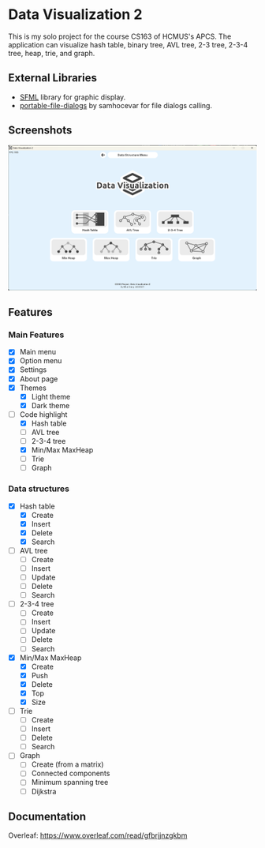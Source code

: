 # Data Visualization 2
This is my solo project for the course CS163 of HCMUS's APCS. The application can visualize hash table, binary tree, 
AVL tree, 2-3 tree, 2-3-4 tree, heap, trie, and graph.

## External Libraries
- [SFML](https://github.com/SFML/SFML) library for graphic display.
- [portable-file-dialogs](https://github.com/samhocevar/portable-file-dialogs) by samhocevar for file dialogs calling.

## Screenshots
![Option Menu](demo.png)

## Features

### Main Features
- [x] Main menu
- [x] Option menu
- [x] Settings 
- [x] About page
- [x] Themes
  - [x] Light theme
  - [x] Dark theme
- [ ] Code highlight
  - [x] Hash table
  - [ ] AVL tree
  - [ ] 2-3-4 tree
  - [x] Min/Max MaxHeap
  - [ ] Trie
  - [ ] Graph

### Data structures

- [x] Hash table
  - [x] Create
  - [x] Insert
  - [x] Delete
  - [x] Search
- [ ] AVL tree
  - [ ] Create
  - [ ] Insert
  - [ ] Update
  - [ ] Delete
  - [ ] Search
- [ ] 2-3-4 tree
  - [ ] Create
  - [ ] Insert
  - [ ] Update
  - [ ] Delete
  - [ ] Search
- [x] Min/Max MaxHeap
  - [x] Create
  - [x] Push
  - [x] Delete
  - [x] Top
  - [x] Size
- [ ] Trie
  - [ ] Create
  - [ ] Insert
  - [ ] Delete
  - [ ] Search
- [ ] Graph
  - [ ] Create (from a matrix)
  - [ ] Connected components
  - [ ] Minimum spanning tree
  - [ ] Dijkstra

## Documentation
Overleaf: https://www.overleaf.com/read/gfbrjjnzgkbm


